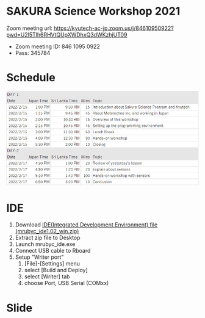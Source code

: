 # SAKURA Science Workshop 2021

Zoom meeting url: https://kyutech-ac-jp.zoom.us/j/84610950922?pwd=U2l5Tlh6RHVtQUpXWDhxQ3dWKzhjUT09

- Zoom meeting ID: 846 1095 0922
- Pass: 345784

# Schedule

![schedule](schedule.png)

# IDE

1. Download [IDE(Integrated Development Environment) file (mrubyc_ide1.02_win.zip)](https://github.com/mruby-lab/sakura_science_2021/blob/main/mrubyc_ide1.02_win.zip)
2. Extract zip file to Desktop
3. Launch mrubyc_ide.exe
4. Connect USB cable to Rboard 
5. Setup "Writer port"
    1. [File]-[Settings] menu
    2. select [Build and Deploy]
    3. select [Writer] tab
    4. choose Port, USB Serial (COMxx)

# Slide
